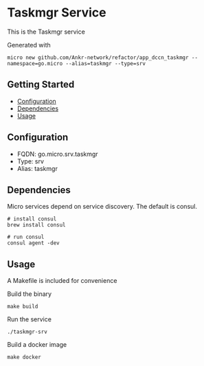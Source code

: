 # Taskmgr Service

This is the Taskmgr service

Generated with

```
micro new github.com/Ankr-network/refactor/app_dccn_taskmgr --namespace=go.micro --alias=taskmgr --type=srv
```

## Getting Started

- [Configuration](#configuration)
- [Dependencies](#dependencies)
- [Usage](#usage)

## Configuration

- FQDN: go.micro.srv.taskmgr
- Type: srv
- Alias: taskmgr

## Dependencies

Micro services depend on service discovery. The default is consul.

```
# install consul
brew install consul

# run consul
consul agent -dev
```

## Usage

A Makefile is included for convenience

Build the binary

```
make build
```

Run the service
```
./taskmgr-srv
```

Build a docker image
```
make docker
```
